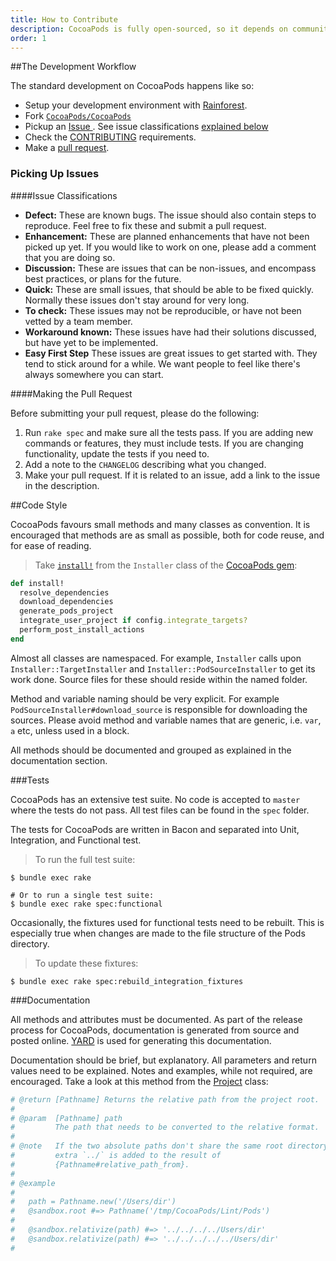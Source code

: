 ```yaml
---
title: How to Contribute
description: CocoaPods is fully open-sourced, so it depends on community contributions to get better. If you're looking to start working on CocoaPods, this is the place to start.
order: 1
---
```


##The Development Workflow

The standard development on CocoaPods happens like so:

- Setup your development environment with [Rainforest](https://github.com/CocoaPods/Rainforest).
- Fork [`CocoaPods/CocoaPods`](https://github.com/CocoaPods/CocoaPods/)
- Pickup an [Issue ](https://github.com/CocoaPods/CocoaPods/issues?page=1&state=open). See issue classifications [explained below](#issue-classifications)
- Check the [CONTRIBUTING](https://github.com/CocoaPods/CocoaPods/blob/master/CONTRIBUTING.md) requirements.
- Make a [pull request](#making-the-pull-request).

### Picking Up Issues

####Issue Classifications

- **Defect:** These are known bugs. The issue should also contain steps to reproduce. Feel free to fix these and submit a pull request.
- **Enhancement:** These are planned enhancements that have not been picked up yet. If you would like to work on one, please add a comment that you are doing so.
- **Discussion:** These are issues that can be non-issues, and encompass best practices, or plans for the future.
- **Quick:** These are small issues, that should be able to be fixed quickly. Normally these issues don't stay around for very long.
- **To check:** These issues may not be reproducible, or have not been vetted by a team member.
- **Workaround known:** These issues have had their solutions discussed, but have yet to be implemented.
- **Easy First Step** These issues are great issues to get started with. They tend to stick around for a while. We want people to feel like there's always somewhere you can start.

####Making the Pull Request

Before submitting your pull request, please do the following:

1. Run `rake spec` and make sure all the tests pass. If you are adding new commands or features, they must include tests. If you are changing functionality, update the tests if you need to.
2. Add a note to the `CHANGELOG` describing what you changed.
3. Make your pull request. If it is related to an issue, add a link to the issue in the description.

##Code Style

CocoaPods favours small methods and many classes as convention. It is encouraged that methods are as small as possible, both for code reuse, and for ease of reading.

> Take [`install!`](https://github.com/CocoaPods/CocoaPods/blob/master/lib/cocoapods/installer.rb#L85) from the `Installer` class of the [CocoaPods gem](https://github.com/CocoaPods/CocoaPods/blob/master/lib/cocoapods/installer.rb):

```ruby
def install!
  resolve_dependencies
  download_dependencies
  generate_pods_project
  integrate_user_project if config.integrate_targets?
  perform_post_install_actions
end
```
Almost all classes are namespaced. For example, `Installer` calls upon `Installer::TargetInstaller` and `Installer::PodSourceInstaller` to get its work done. Source files for these should reside within the named folder.

Method and variable naming should be very explicit. For example `PodSourceInstaller#download_source` is responsible for downloading the sources. Please avoid method and variable names that are generic, i.e. `var`, `a` etc, unless used in a block.

All methods should be documented and grouped as explained in the documentation section.

###Tests

CocoaPods has an extensive test suite. No code is accepted to `master` where the tests do not pass. All test files can be found in the `spec` folder.

The tests for CocoaPods are written in Bacon and separated into Unit, Integration, and Functional test.

> To run the full test suite:

```shell
$ bundle exec rake

# Or to run a single test suite:
$ bundle exec rake spec:functional
```

Occasionally, the fixtures used for functional tests need to be rebuilt. This is especially true when changes are made to the file structure of the Pods directory.

> To update these fixtures:

```shell
$ bundle exec rake spec:rebuild_integration_fixtures
```

###Documentation

All methods and attributes must be documented. As part of the release process for CocoaPods, documentation is generated from source and posted online. [YARD](http://yardoc.org/) is used for generating this documentation.

Documentation should be brief, but explanatory. All parameters and return values need to be explained. Notes and examples, while not required, are encouraged. Take a look at this method from the [Project](https://github.com/CocoaPods/CocoaPods/blob/master/lib/cocoapods/project.rb#L42) class:

```ruby
# @return [Pathname] Returns the relative path from the project root.
#
# @param  [Pathname] path
#         The path that needs to be converted to the relative format.
#
# @note   If the two absolute paths don't share the same root directory an
#         extra `../` is added to the result of
#         {Pathname#relative_path_from}.
#
# @example
#
#   path = Pathname.new('/Users/dir')
#   @sandbox.root #=> Pathname('/tmp/CocoaPods/Lint/Pods')
#
#   @sandbox.relativize(path) #=> '../../../../Users/dir'
#   @sandbox.relativize(path) #=> '../../../../../Users/dir'
#
```
